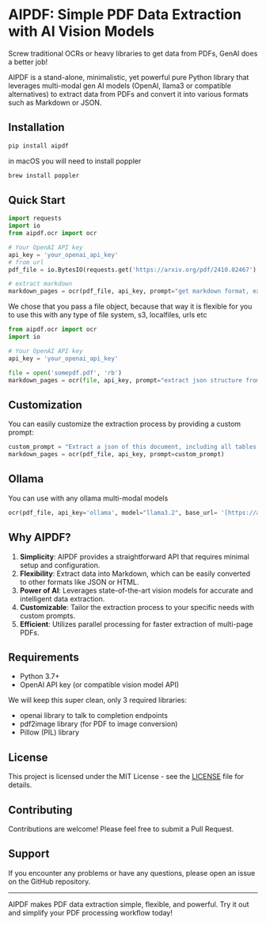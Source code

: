 # AIPDF: Simple PDF Data Extraction with AI Vision Models

Screw traditional OCRs or heavy libraries to get data from PDFs, GenAI does a better job!

AIPDF is a stand-alone, minimalistic, yet powerful pure Python library that leverages multi-modal gen AI models (OpenAI, llama3 or compatible alternatives) to extract data from PDFs and convert it into various formats such as Markdown or JSON. 

## Installation

```bash
pip install aipdf
```

in macOS you will need to install poppler
```bash
brew install poppler 
```

## Quick Start


```python
import requests
import io
from aipdf.ocr import ocr

# Your OpenAI API key   
api_key = 'your_openai_api_key'
# from url
pdf_file = io.BytesIO(requests.get('https://arxiv.org/pdf/2410.02467').content)

# extract markdown
markdown_pages = ocr(pdf_file, api_key, prompt="get markdown format, extract tables and turn charts into tables")

```

We chose that you pass a file object, because that way it is flexible for you to use this with any type of file system, s3, localfiles, urls etc


```python
from aipdf.ocr import ocr
import io

# Your OpenAI API key   
api_key = 'your_openai_api_key'

file = open('somepdf.pdf', 'rb')
markdown_pages = ocr(file, api_key, prompt="extract json structure from this file, extract tables and turn charts into tables")

```

## Customization

You can easily customize the extraction process by providing a custom prompt:

```python
custom_prompt = "Extract a json of this document, including all tables from and charts."
markdown_pages = ocr(pdf_file, api_key, prompt=custom_prompt)
```
##  Ollama

You can use with any ollama multi-modal models 

```python
ocr(pdf_file, api_key='ollama', model="llama3.2", base_url= '[https://api.openai.com/v1](http://localhost:11434/v1)', prompt=DEFAULT_PROMPT)
```

## Why AIPDF?

1. **Simplicity**: AIPDF provides a straightforward API that requires minimal setup and configuration.
2. **Flexibility**: Extract data into Markdown, which can be easily converted to other formats like JSON or HTML.
3. **Power of AI**: Leverages state-of-the-art vision models for accurate and intelligent data extraction.
4. **Customizable**: Tailor the extraction process to your specific needs with custom prompts.
5. **Efficient**: Utilizes parallel processing for faster extraction of multi-page PDFs.

## Requirements

- Python 3.7+
- OpenAI API key (or compatible vision model API)

We will keep this super clean, only 3 required libraries:

- openai library to talk to completion endpoints
- pdf2image library (for PDF to image conversion)
- Pillow (PIL) library

## License

This project is licensed under the MIT License - see the [LICENSE](LICENSE) file for details.

## Contributing

Contributions are welcome! Please feel free to submit a Pull Request.

## Support

If you encounter any problems or have any questions, please open an issue on the GitHub repository.

---

AIPDF makes PDF data extraction simple, flexible, and powerful. Try it out and simplify your PDF processing workflow today!

